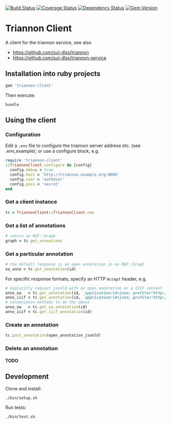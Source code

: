 [![Build Status](https://travis-ci.org/sul-dlss/triannon-client.svg?branch=master)](https://travis-ci.org/sul-dlss/triannon-client) [![Coverage Status](https://coveralls.io/repos/sul-dlss/triannon-client/badge.png)](https://coveralls.io/r/sul-dlss/triannon-client) [![Dependency Status](https://gemnasium.com/sul-dlss/triannon-client.svg)](https://gemnasium.com/sul-dlss/triannon-client) [![Gem Version](https://badge.fury.io/rb/triannon-client.svg)](http://badge.fury.io/rb/triannon-client)

# Triannon Client

A client for the triannon service, see also
- https://github.com/sul-dlss/triannon
- https://github.com/sul-dlss/triannon-service


## Installation into ruby projects

```ruby
gem 'triannon-client'
```

Then execute:

```console
bundle
```


## Using the client

### Configuration

Edit a `.env` file to configure the triannon server address etc.
(see .env_example); or use a configure block, e.g.

```ruby
require 'triannon-client'
::TriannonClient.configure do |config|
  config.debug = true
  config.host = 'http://triannon.example.org:8080'
  config.user = 'authUser'
  config.pass = 'secret'
end
```

### Get a client instance

```ruby
tc = TriannonClient::TriannonClient.new
```

### Get a list of annotations

```ruby
# return an RDF::Graph
graph = tc.get_annoations
```

### Get a particular annotation

```ruby
# the default response is an open annotation in an RDF::Graph
oa_anno = tc.get_annotation(id)
```

For specific response formats, specify an HTTP `Accept` header, e.g.

```ruby
# explicitly request jsonld with an open annotation or a IIIF context
anno_oa   = tc.get_annotation(id, `application/ld+json; profile="http://www.w3.org/ns/oa-context-20130208.json"`)
anno_iiif = tc.get_annotation(id, `application/ld+json; profile="http://iiif.io/api/presentation/2/context.json"`)
# convenience methods to do the above
anno_oa   = tc.get_oa_annotation(id)
anno_iiif = tc.get_iiif_annotation(id)
```

### Create an annotation

```ruby
tc.post_annotation(open_annotation_jsonld)
```

### Delete an annotation

#### TODO


## Development

Clone and install:

```console
./bin/setup.sh
```

Run tests:

```console
./bin/test.sh
```

